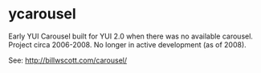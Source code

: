 ycarousel
=========

Early YUI Carousel built for YUI 2.0 when there was no available carousel. Project circa 2006-2008. No longer in active development (as of 2008).

See: http://billwscott.com/carousel/
